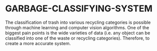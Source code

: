 # GARBAGE-CLASSIFYING-SYSTEM
The classification of trash into various recycling categories is possible through machine learning and computer vision algorithms. One of the biggest pain points is the wide varieties of data (i.e. any object can be classified into one of the waste or recycling categories). Therefore, to create a more accurate system.
